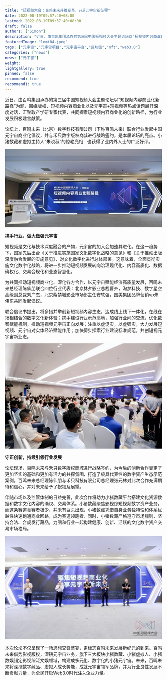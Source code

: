 ```yaml
---
title: "短视频大会：百鸣未来升维变革，开启元宇宙新征程"
date: 2022-08-19T09:57:40+08:00
lastmod: 2022-08-19T09:57:40+08:00
draft: false
authors: ["Simon"]
description: "近日，由百鸣集团承办的第三届中国短视频大会主题论坛以“短视频内容商业化新路径”为题，围绕版权、短视频内容商业化以及元宇宙+短视频等热点话题展开深度对话，汇聚政产学研专家代表，共同探索短视频内容商业化的创新路径，为行业发展积极建言献策。"
featuredImage: "lomi04.jpeg"
tags: ["元宇宙","元宇宙项目","元宇宙平台","区块链","nft","web3.0"]
categories: ["news"]
news: ["元宇宙"]
weight: 
lightgallery: true
pinned: false
recommend: true
recommend1: true
---
```


近日，由百鸣集团承办的第三届中国短视频大会主题论坛以“短视频内容商业化新路径”为题，围绕版权、短视频内容商业化以及元宇宙+短视频等热点话题展开深度对话，汇聚政产学研专家代表，共同探索短视频内容商业化的创新路径，为行业发展积极建言献策。

论坛上，百鸣未来（北京）数字科技有限公司（下称百鸣未来）联合行业发起中国元宇宙商业化倡议，并与禾只数字版权商城进行战略签约，是本届论坛的亮点。小猪数藏和虚拟主持人“朱晓薇”的惊艳亮相，也获得了业内外人士的广泛好评。

![配图](lomi.jpeg)

**携手行业，做大做强元宇宙**

短视频是文化与技术深度融合的产物，元宇宙的加入会加速其进化。在这一趋势下，国家先后出台《关于推进实施国家文化数字化战略的意见》和《关于推动出版深度融合发展的实施意见》，对文化数字化进行总体部署。这意味着，全面贯彻实施文化数字化战略，将进一步推动短视频发展转向治理现代化、内容高质化、数据确权化、交易合规化和业态智慧化。

为共同推动短视频商业化、深化各方合作，以元宇宙赋能经济高质量发展，百鸣未来总经理陈仙朋联合四位行业代表：北京林夕影业总裁曹齐，淘梦科技、数字星空高级副总裁刘广杰，北京紫禁城影业市场部主任安轶强，国美集团品牌营销vp朱伟东共同发起倡议。

联合倡议书提出，将多措并举创新短视频内容生态，达成线上线下一体化，在线在场相结合的数字文化新体验；携手建设行业示范高地，加强行业间的交流，优化数智赋能机制，推动短视频元宇宙正向发展；注重以虚促实，以虚强实，大力发展短视频、元宇宙对实体经济赋能作用；加快脚步探索行业建设标准规范，共创短视元宇宙新业态。

![配图](lomi01.jpeg)

**守正创新，持续引领行业发展**

论坛现场，百鸣未来与禾只数字版权商城进行战略签约，为今后的创新合作奠定了更加坚实的基础和更加有活力的共探氛围，打造了极具代表性的数字资产生态示范案例。百鸣未来总经理陈仙朋与禾只科技有限公司总经理张元林对此次合作充满期待和信心，并对未来给予了祝福及展望。

伴随市场以及监管体制的日益完善，此次合作将助力小猪数藏平台搭建文化资源数据和数字文化内容的确权、交易体系。小猪数藏聚焦影视综短视频数字资产业务，而这条赛道竞赛者极少，并未有巨头出现，小猪数藏凭借自身业务独特性和体系优越性快速跑通商业回路，成为赛道领跑者。同时，小猪数藏严格遵守市场规则，坚持合法、合规发行藏品，力图和行业一起构建健康、创新、活跃的文化数字资产交易市场格局。

![配图](lomi03.jpeg)

本次论坛不仅呈现了一场思想交锋盛宴，更标志百鸣未来发展新纪元的到来。百鸣未来借势影视版权，深耕元宇宙业务，旗下三大板块小猪数藏、小猪虚拟人、小猪数娱锚定影视综泛文娱领域，构建成多元化、数字化的小猪元宇宙。未来，百鸣未来将深挖数字藏品、虚拟人成长势能，成就元宇宙领军品牌，并为行业良性发展不断贡献力量，为全民开启Web3.0时代注入企业力量。